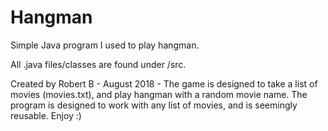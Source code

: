 # Hangman
Simple Java program I used to play hangman.

All .java files/classes are found under /src.

Created by Robert B - August 2018 - 
The game is designed to take a list of movies (movies.txt), and play hangman with a random movie name.
The program is designed to work with any list of movies, and is seemingly reusable.
Enjoy :)
